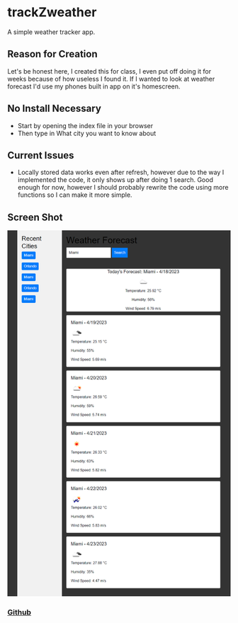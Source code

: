 # trackZweather
A simple weather tracker app.

## Reason for Creation

Let's be honest here, I created this for class, I even put off doing it for weeks because of how useless I found it. If I wanted to look at weather forecast I'd use my phones built in app on it's homescreen.

## No Install Necessary

- Start by opening the index file in your browser
- Then type in What city you want to know about

## Current Issues

- Locally stored data works even after refresh, however due to the way I implemented the code, it only shows up after doing 1 search. Good enough for now, however I should probably rewrite the code using more functions so I can make it more simple.

## Screen Shot

![Screenshot1](./assets/images/scrsht.png)

### [Github](https://github.com/sobewon/trackZweather )